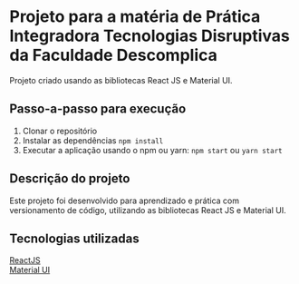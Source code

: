 # Projeto para a matéria de Prática Integradora Tecnologias Disruptivas da Faculdade Descomplica

Projeto criado usando as bibliotecas React JS e Material UI.

## Passo-a-passo para execução

1. Clonar o repositório
2. Instalar as dependências
   `
   npm install
   `
3. Executar a aplicação usando o npm ou yarn:
   `
   npm start
   `
   ou
   `
   yarn start
`

## Descrição do projeto

Este projeto foi desenvolvido para aprendizado e prática com versionamento de código, utilizando as bibliotecas React JS
e Material UI.

## Tecnologias utilizadas

[ReactJS](https://reactjs.org/)  
[Material UI](https://material-ui.com/)

